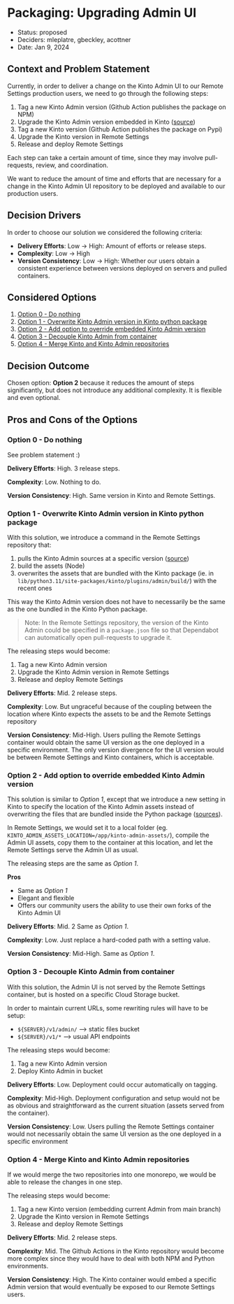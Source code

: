 # Packaging: Upgrading Admin UI

* Status: proposed
* Deciders: mleplatre, gbeckley, acottner
* Date: Jan 9, 2024

## Context and Problem Statement

Currently, in order to deliver a change on the Kinto Admin UI to our Remote Settings production users, we need to go through the following steps:

1. Tag a new Kinto Admin version (Github Action publishes the package on NPM)
2. Upgrade the Kinto Admin version embedded in Kinto ([source](https://github.com/Kinto/kinto/blob/master/kinto/plugins/admin/VERSION))
3. Tag a new Kinto version (Github Action publishes the package on Pypi)
4. Upgrade the Kinto version in Remote Settings
5. Release and deploy Remote Settings

Each step can take a certain amount of time, since they may involve pull-requests, review, and coordination.

We want to reduce the amount of time and efforts that are necessary for a change in the Kinto Admin UI repository to be deployed and available to our production users.

## Decision Drivers

In order to choose our solution we considered the following criteria:

- **Delivery Efforts**: Low → High: Amount of efforts or release steps.
- **Complexity**: Low → High
- **Version Consistency**: Low → High: Whether our users obtain a consistent experience between versions deployed on servers and pulled containers.

## Considered Options

1. [Option 0 - Do nothing](#option-0---do-nothing)
1. [Option 1 - Overwrite Kinto Admin version in Kinto python package](#option-1---overwrite-kinto-admin-version-in-kinto-python-package)
1. [Option 2 - Add option to override embedded Kinto Admin version](#option-2---add-option-to-override-embedded-kinto-admin-version)
1. [Option 3 - Decouple Kinto Admin from container](#option-3---decouple-kinto-admin-from-container)
1. [Option 4 - Merge Kinto and Kinto Admin repositories](#option-4---merge-kinto-and-kinto-admin-repositories)

## Decision Outcome

Chosen option: **Option 2** because it reduces the amount of steps significantly, but does not introduce any additional complexity. It is flexible and even optional.

## Pros and Cons of the Options

### Option 0 - Do nothing

See problem statement :)

**Delivery Efforts**: High. 3 release steps.

**Complexity**: Low. Nothing to do.

**Version Consistency**: High. Same version in Kinto and Remote Settings.


### Option 1 - Overwrite Kinto Admin version in Kinto python package

With this solution, we introduce a command in the Remote Settings repository that:

1. pulls the Kinto Admin sources at a specific version ([source](https://github.com/Kinto/kinto/blob/master/scripts/build-kinto-admin.sh))
2. build the assets (Node)
3. overwrites the assets that are bundled with the Kinto package (ie. in `lib/python3.11/site-packages/kinto/plugins/admin/build/`) with the recent ones

This way the Kinto Admin version does not have to necessarily be the same as the one bundled in the Kinto Python package.

> Note: In the Remote Settings repository, the version of the Kinto Admin could be specified in a `package.json` file so that Dependabot can automatically open pull-requests to upgrade it.

The releasing steps would become:

1. Tag a new Kinto Admin version
2. Upgrade the Kinto Admin version in Remote Settings
3. Release and deploy Remote Settings

**Delivery Efforts**: Mid. 2 release steps.

**Complexity**: Low. But ungraceful because of the coupling between the location where Kinto expects the assets to be and the Remote Settings repository

**Version Consistency**: Mid-High. Users pulling the Remote Settings container would obtain the same UI version as the one deployed in a specific environment. The only version divergence for the UI version would be between Remote Settings and Kinto containers, which is acceptable.


### Option 2 - Add option to override embedded Kinto Admin version

This solution is similar to *Option 1*, except that we introduce a new setting in Kinto to specify the location of the Kinto Admin assets instead of overwriting the files that are bundled inside the Python package ([sources](https://github.com/Kinto/kinto/blob/602ec49c80f033374aa1e957c8448e86d00ac9e8/kinto/plugins/admin/views.py#L13)).

In Remote Settings, we would set it to a local folder (eg. `KINTO_ADMIN_ASSETS_LOCATION=/app/kinto-admin-assets/`), compile the Admin UI assets, copy them to the container at this location, and let the Remote Settings serve the Admin UI as usual.

The releasing steps are the same as *Option 1*.

**Pros**

- Same as *Option 1*
- Elegant and flexible
- Offers our community users the ability to use their own forks of the Kinto Admin UI

**Delivery Efforts**: Mid. 2 Same as *Option 1*.

**Complexity**: Low. Just replace a hard-coded path with a setting value.

**Version Consistency**: Mid-High. Same as *Option 1*.


### Option 3 - Decouple Kinto Admin from container

With this solution, the Admin UI is not served by the Remote Settings container, but is hosted on a specific Cloud Storage bucket.

In order to maintain current URLs, some rewriting rules will have to be setup:

- `${SERVER}/v1/admin/` --> static files bucket
- `${SERVER}/v1/*` --> usual API endpoints

The releasing steps would become:

1. Tag a new Kinto Admin version
2. Deploy Kinto Admin in bucket

**Delivery Efforts**: Low. Deployment could occur automatically on tagging.

**Complexity**: Mid-High. Deployment configuration and setup would not be as obvious and straightforward as the current situation (assets served from the container).

**Version Consistency**: Low. Users pulling the Remote Settings container would not necessarily obtain the same UI version as the one deployed in a specific environment


### Option 4 - Merge Kinto and Kinto Admin repositories

If we would merge the two repositories into one monorepo, we would be able to release the changes in one step.

The releasing steps would become:

1. Tag a new Kinto version (embedding current Admin from main branch)
2. Upgrade the Kinto version in Remote Settings
3. Release and deploy Remote Settings

**Delivery Efforts**: Mid. 2 release steps.

**Complexity**: Mid. The Github Actions in the Kinto repository would become more complex since they would have to deal with both NPM and Python environments.

**Version Consistency**: High. The Kinto container would embed a specific Admin version that would eventually be exposed to our Remote Settings users.

